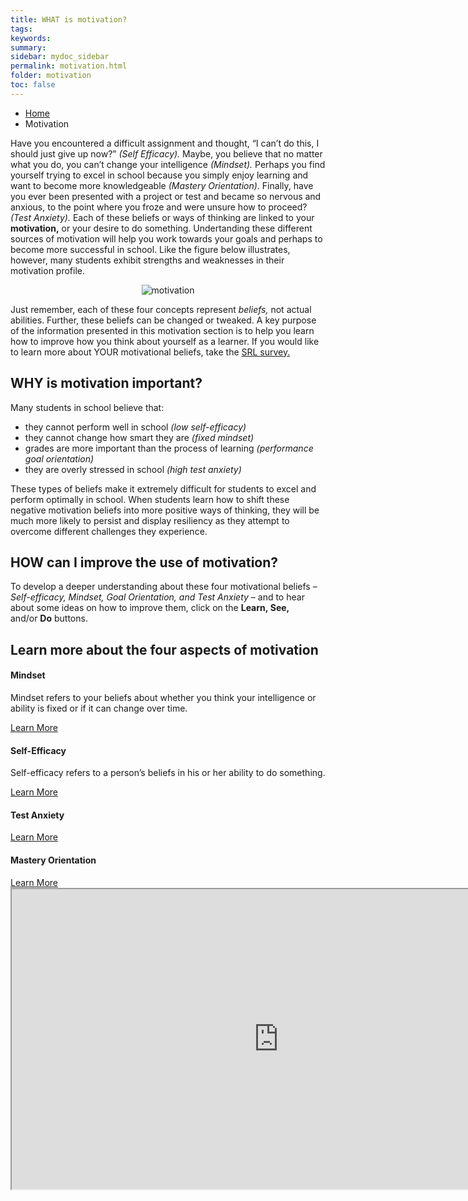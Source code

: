 ```yaml
---
title: WHAT is motivation?
tags: 
keywords: 
summary:
sidebar: mydoc_sidebar
permalink: motivation.html
folder: motivation
toc: false
---
```


<ul class="breadcrumb">
    <li><a href="index.html">Home</a></li>
    <li class="active">Motivation</li>
</ul>

Have you encountered a difficult assignment and thought, “I can’t do this, I should just give up now?” *(Self Efficacy).* Maybe, you believe that no matter what you do, you can’t change your intelligence *(Mindset).* Perhaps you find yourself trying to excel in school because you simply enjoy learning and want to become more knowledgeable *(Mastery Orientation).* Finally, have you ever been presented with a project or test and became so nervous and anxious, to the point where you froze and were unsure how to proceed? *(Test Anxiety).* Each of these beliefs or ways of thinking are linked to your **motivation,** or your desire to do something. Undertanding these different sources of motivation will help you work towards your goals and perhaps to become more successful in school. Like the figure below illustrates, however, many students exhibit strengths and weaknesses in their motivation profile.

<center><img src='images/motivationoverview.png' alt='motivation' /></center>

Just remember, each of these four concepts represent *beliefs,* not actual abilities. Further, these beliefs can be changed or tweaked. A key purpose of the information presented in this motivation section is to help you learn how to improve how you think about yourself as a learner. If you would like to learn more about YOUR motivational beliefs, take the <a href="https://demo.daacs.net/">SRL survey.</a>

## WHY is motivation important?
Many students in school believe that:
- they cannot perform well in school *(low self-efficacy)*
- they cannot change how smart they are *(fixed mindset)*
- grades are more important than the process of learning *(performance goal orientation)*
- they are overly stressed in school *(high test anxiety)* 

These types of beliefs make it extremely difficult for students to excel and perform optimally in school. When students learn how to shift these negative motivation beliefs into more positive ways of thinking, they will be much more likely to persist and display resiliency as they attempt to overcome different challenges they experience.

## HOW can I improve the use of motivation?
To develop a deeper understanding about these four motivational beliefs – *Self-efficacy, Mindset, Goal Orientation, and Test Anxiety* – and to hear about some ideas on how to improve them, click on the **Learn, See,** and/or **Do** buttons. 

<div class="row">
         <div class="col-lg-12">
             <h2 class="page-header">Learn more about the four aspects of motivation</h2>
         </div>
         <div class="col-md-3 col-sm-6">
             <div class="panel panel-default text-center">
                 <div class="panel-heading">
                     <span class="fa-stack fa-5x">
                           <i class="fa fa-circle fa-stack-2x text-primary"></i>
                           <i class="fa fa-user-plus fa-stack-1x fa-inverse"></i>
                     </span>
                 </div>
                 <div class="panel-body">
                     <h4>Mindset</h4>
                     <p>Mindset refers to your beliefs about whether you think your intelligence or ability is fixed or if it can change over time. </p>
                     <a href="mindset.html" class="btn btn-primary">Learn More</a>
                 </div>
             </div>
         </div>
         <div class="col-md-3 col-sm-6">
             <div class="panel panel-default text-center">
                 <div class="panel-heading">
                     <span class="fa-stack fa-5x">
                           <i class="fa fa-circle fa-stack-2x text-primary"></i>
                           <i class="fa fa-users fa-stack-1x fa-inverse"></i>
                     </span>
                 </div>
                 <div class="panel-body">
                     <h4>Self-Efficacy</h4>
                     <p>Self-efficacy refers to a person’s beliefs in his or her ability to do something.</p>
                     <a href="self-efficacy.html" class="btn btn-primary">Learn More</a>
                 </div>
             </div>
         </div>
         <div class="col-md-3 col-sm-6">
             <div class="panel panel-default text-center">
                 <div class="panel-heading">
                     <span class="fa-stack fa-5x">
                           <i class="fa fa-circle fa-stack-2x text-primary"></i>
                           <i class="fa fa-edit fa-stack-1x fa-inverse"></i>
                     </span>
                 </div>
                 <div class="panel-body">
                     <h4>Test Anxiety</h4>
                     <p></p>
                     <a href="anxiety.html" class="btn btn-primary">Learn More</a>
                 </div>
             </div>
         </div>
         <div class="col-md-3 col-sm-6">
             <div class="panel panel-default text-center">
                 <div class="panel-heading">
                     <span class="fa-stack fa-5x">
                           <i class="fa fa-circle fa-stack-2x text-primary"></i>
                           <i class="fa fa-sliders fa-stack-1x fa-inverse"></i>
                     </span>
                 </div>
                 <div class="panel-body">
                     <h4>Mastery Orientation</h4>
                     <p></p>
                     <a href="mastery_orientation.html" class="btn btn-primary">Learn More</a>
                 </div>
             </div>
         </div>
</div>

<div class="embed-responsive embed-responsive-16by9"><iframe width="853" height="480" src="https://player.vimeo.com/video/207330611"></iframe></div>



